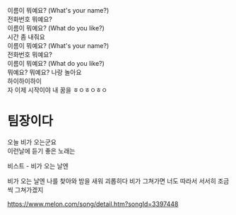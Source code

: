 이름이 뭐예요? (What's your name?)  
전화번호 뭐예요?  
이름이 뭐예요? (What do you like?)  
시간 좀 내줘요  
이름이 뭐예요? (What's your name?)  
전화번호 뭐예요?  
이름이 뭐예요? (What do you like?)  
뭐예요? 뭐예요? 나랑 놀아요   
하이하이하이  
자 이제 시작이야 내 꿈을
ㅎㅇㅎㅇㅎㅇ

# 팀장이다
오늘 비가 오는군요   
이런날에 듣기 좋은 노래는   

비스트 - 비가 오는 날엔   

비가 오는 날엔 나를 찾아와 
밤을 새워 괴롭히다 
비가 그쳐가면 너도 따라서 
서서히 조금씩 그쳐가겠지   

https://www.melon.com/song/detail.htm?songId=3397448